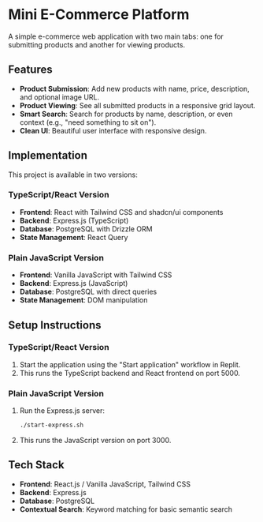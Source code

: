 # Mini E-Commerce Platform

A simple e-commerce web application with two main tabs: one for submitting products and another for viewing products.

## Features

- **Product Submission**: Add new products with name, price, description, and optional image URL.
- **Product Viewing**: See all submitted products in a responsive grid layout.
- **Smart Search**: Search for products by name, description, or even context (e.g., "need something to sit on").
- **Clean UI**: Beautiful user interface with responsive design.

## Implementation

This project is available in two versions:

### TypeScript/React Version

- **Frontend**: React with Tailwind CSS and shadcn/ui components
- **Backend**: Express.js (TypeScript)
- **Database**: PostgreSQL with Drizzle ORM
- **State Management**: React Query

### Plain JavaScript Version

- **Frontend**: Vanilla JavaScript with Tailwind CSS
- **Backend**: Express.js (JavaScript)
- **Database**: PostgreSQL with direct queries
- **State Management**: DOM manipulation

## Setup Instructions

### TypeScript/React Version

1. Start the application using the "Start application" workflow in Replit.
2. This runs the TypeScript backend and React frontend on port 5000.

### Plain JavaScript Version

1. Run the Express.js server:
   ```bash
   ./start-express.sh
   ```
2. This runs the JavaScript version on port 3000.

## Tech Stack

- **Frontend**: React.js / Vanilla JavaScript, Tailwind CSS
- **Backend**: Express.js
- **Database**: PostgreSQL
- **Contextual Search**: Keyword matching for basic semantic search